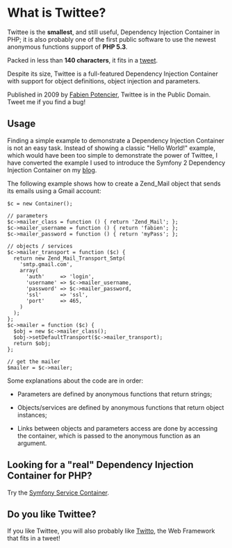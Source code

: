 What is Twittee?
================

Twittee is the **smallest**, and still useful, Dependency Injection Container
in PHP; it is also probably one of the first public software to use the newest
anonymous functions support of **PHP 5.3**.

Packed in less than **140 characters**, it fits in a [tweet][1].

Despite its size, Twittee is a full-featured Dependency Injection Container
with support for object definitions, object injection and parameters.

Published in 2009 by [Fabien Potencier][2], Twittee is in the Public Domain.
Tweet me if you find a bug!

Usage
-----

Finding a simple example to demonstrate a Dependency Injection Container is
not an easy task. Instead of showing a classic "Hello World!" example, which
would have been too simple to demonstrate the power of Twittee, I have
converted the example I used to introduce the Symfony 2 Dependency Injection
Container on my [blog][3].

The following example shows how to create a Zend_Mail object that sends its
emails using a Gmail account:

    $c = new Container();
    
    // parameters
    $c->mailer_class = function () { return 'Zend_Mail'; };
    $c->mailer_username = function () { return 'fabien'; };
    $c->mailer_password = function () { return 'myPass'; };
    
    // objects / services
    $c->mailer_transport = function ($c) {
      return new Zend_Mail_Transport_Smtp(
        'smtp.gmail.com',
        array(
          'auth'     => 'login',
          'username' => $c->mailer_username,
          'password' => $c->mailer_password,
          'ssl'      => 'ssl',
          'port'     => 465,
        )
      );
    };
    $c->mailer = function ($c) {
      $obj = new $c->mailer_class();
      $obj->setDefaultTransport($c->mailer_transport);
      return $obj;
    };
    
    // get the mailer
    $mailer = $c->mailer;

Some explanations about the code are in order:

  * Parameters are defined by anonymous functions that return strings;

  * Objects/services are defined by anonymous functions that return object
    instances;

  * Links between objects and parameters access are done by accessing the
    container, which is passed to the anonymous function as an argument.

Looking for a "real" Dependency Injection Container for PHP?
------------------------------------------------------------

Try the [Symfony Service Container][4].

Do you like Twittee?
--------------------

If you like Twittee, you will also probably like [Twitto][5], the Web Framework
that fits in a tweet!

[1]: http://twitter.com/fabpot/status/1443952125
[2]: http://fabien.potencier.org/
[3]: http://fabien.potencier.org/article/12/do-you-need-a-dependency-injection-container
[4]: http://fabien.potencier.org/article/11/what-is-dependency-injection
[5]: http://twitto.org/
